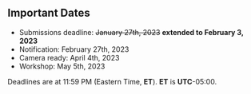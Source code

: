 

## Important Dates

- Submissions deadline:        ~~January 27th, 2023~~ **extended to February 3, 2023**
- Notification:                 February 27th, 2023 
- Camera ready:     		April 4th, 2023
- Workshop:                     May 5th, 2023

Deadlines are at 11:59 PM (Eastern Time, **ET**). **ET** is **UTC**-05:00.
